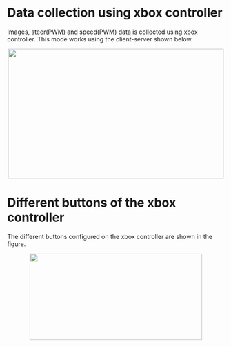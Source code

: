 # Data collection using xbox controller

Images, steer(PWM) and speed(PWM) data is collected using xbox controller. This mode works using the client-server shown below.

<p align="center">
   <img src="https://github.com/scope-lab-vu/deep-nn-car/blob/master/images/architecture.png" align="center" width="500" height="300">
</p>

# Different buttons of the xbox controller

The different buttons configured on the xbox controller are shown in the figure.

<p align="center">
   <img src="https://github.com/scope-lab-vu/deep-nn-car/blob/master/images/xbox.png" align="center" width="400" height="200">
</p>

